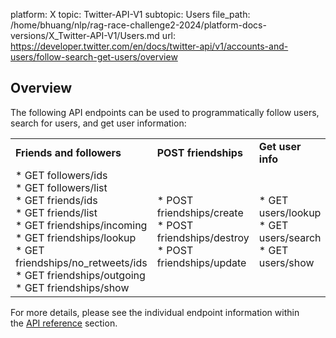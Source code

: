 platform: X
topic: Twitter-API-V1
subtopic: Users
file_path: /home/bhuang/nlp/rag-race-challenge2-2024/platform-docs-versions/X_Twitter-API-V1/Users.md
url: https://developer.twitter.com/en/docs/twitter-api/v1/accounts-and-users/follow-search-get-users/overview

## Overview

The following API endpoints can be used to programmatically follow users, search for users, and get user information:

|     |     |     |
| --- | --- | --- |
| **Friends and followers** | **POST friendships** | **Get user info** |
| * GET followers/ids<br>* GET followers/list<br>* GET friends/ids<br>* GET friends/list<br>* GET friendships/incoming<br>* GET friendships/lookup<br>* GET friendships/no\_retweets/ids<br>* GET friendships/outgoing<br>* GET friendships/show | * POST friendships/create<br>* POST friendships/destroy<br>* POST friendships/update | * GET users/lookup<br>* GET users/search<br>* GET users/show |

For more details, please see the individual endpoint information within the [API reference](https://developer.twitter.com/en/docs/accounts-and-users/follow-search-get-users/api-reference) section.